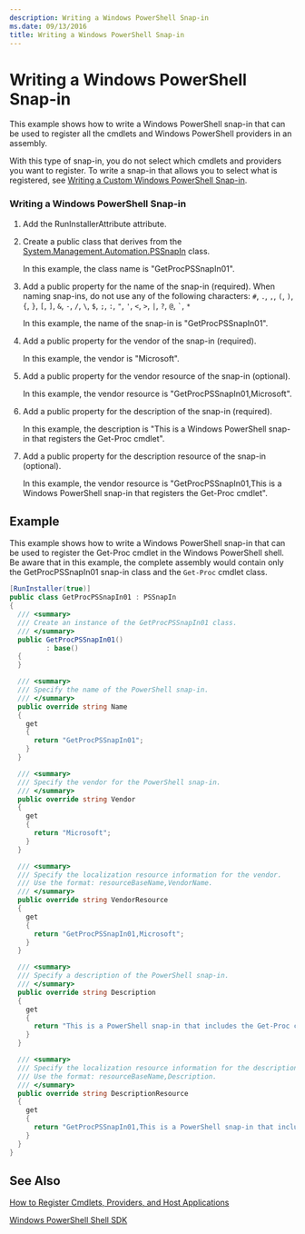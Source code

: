 ```yaml
---
description: Writing a Windows PowerShell Snap-in
ms.date: 09/13/2016
title: Writing a Windows PowerShell Snap-in
---
```

# Writing a Windows PowerShell Snap-in

This example shows how to write a Windows PowerShell snap-in that can be used to register all the
cmdlets and Windows PowerShell providers in an assembly.

With this type of snap-in, you do not select which cmdlets and providers you want to register. To
write a snap-in that allows you to select what is registered, see
[Writing a Custom Windows PowerShell Snap-in](./writing-a-custom-windows-powershell-snap-in.md).

### Writing a Windows PowerShell Snap-in

1. Add the RunInstallerAttribute attribute.

2. Create a public class that derives from the
   [System.Management.Automation.PSSnapIn](/dotnet/api/System.Management.Automation.PSSnapIn) class.

    In this example, the class name is "GetProcPSSnapIn01".

3. Add a public property for the name of the snap-in (required). When naming snap-ins, do not use
   any of the following characters: `#`, `.`, `,`, `(`, `)`, `{`, `}`, `[`, `]`, `&`, `-`, `/`, `\`,
   `$`, `;`, `:`, `"`, `'`, `<`, `>`, `|`, `?`, `@`, `` ` ``, `*`

    In this example, the name of the snap-in is "GetProcPSSnapIn01".

4. Add a public property for the vendor of the snap-in (required).

    In this example, the vendor is "Microsoft".

5. Add a public property for the vendor resource of the snap-in (optional).

    In this example, the vendor resource is "GetProcPSSnapIn01,Microsoft".

6. Add a public property for the description of the snap-in (required).

    In this example, the description is "This is a Windows PowerShell snap-in that registers the
    Get-Proc cmdlet".

7. Add a public property for the description resource of the snap-in (optional).

    In this example, the vendor resource is "GetProcPSSnapIn01,This is a Windows PowerShell snap-in
    that registers the Get-Proc cmdlet".

## Example

This example shows how to write a Windows PowerShell snap-in that can be used to register the
Get-Proc cmdlet in the Windows PowerShell shell. Be aware that in this example, the complete
assembly would contain only the GetProcPSSnapIn01 snap-in class and the `Get-Proc` cmdlet class.

```csharp
[RunInstaller(true)]
public class GetProcPSSnapIn01 : PSSnapIn
{
  /// <summary>
  /// Create an instance of the GetProcPSSnapIn01 class.
  /// </summary>
  public GetProcPSSnapIn01()
         : base()
  {
  }

  /// <summary>
  /// Specify the name of the PowerShell snap-in.
  /// </summary>
  public override string Name
  {
    get
    {
      return "GetProcPSSnapIn01";
    }
  }

  /// <summary>
  /// Specify the vendor for the PowerShell snap-in.
  /// </summary>
  public override string Vendor
  {
    get
    {
      return "Microsoft";
    }
  }

  /// <summary>
  /// Specify the localization resource information for the vendor.
  /// Use the format: resourceBaseName,VendorName.
  /// </summary>
  public override string VendorResource
  {
    get
    {
      return "GetProcPSSnapIn01,Microsoft";
    }
  }

  /// <summary>
  /// Specify a description of the PowerShell snap-in.
  /// </summary>
  public override string Description
  {
    get
    {
      return "This is a PowerShell snap-in that includes the Get-Proc cmdlet.";
    }
  }

  /// <summary>
  /// Specify the localization resource information for the description.
  /// Use the format: resourceBaseName,Description.
  /// </summary>
  public override string DescriptionResource
  {
    get
    {
      return "GetProcPSSnapIn01,This is a PowerShell snap-in that includes the Get-Proc cmdlet.";
    }
  }
}
```

## See Also

[How to Register Cmdlets, Providers, and Host Applications](/previous-versions/ms714644(v=vs.85))

[Windows PowerShell Shell SDK](../windows-powershell-reference.md)

